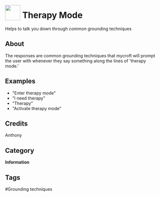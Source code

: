 # <img src="https://raw.githack.com/FortAwesome/Font-Awesome/master/svgs/solid/cloud-sun.svg" card_color="#BDC3C7" width="50" height="50" style="vertical-align:bottom"/> Therapy Mode
Helps to talk you down through common grounding techniques

## About
The responses are common grounding techniques that mycroft will prompt the user with whenever they say something along the lines of 'therapy mode.'

## Examples
* "Enter therapy mode"
* "I need therapy"
* "Therapy"
* "Activate therapy mode"

## Credits
Anthony

## Category
**Information**

## Tags
#Grounding techniques

